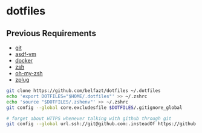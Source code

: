 # dotfiles

## Previous Requirements
- [git](https://git-scm.com/)
- [asdf-vm](https://asdf-vm.com/)
- [docker](https://docs.docker.com/engine/install/)
- [zsh](https://www.zsh.org/)
- [oh-my-zsh](https://ohmyz.sh/)
- [zplug](https://github.com/zplug/zplug)

```sh
git clone https://github.com/belfazt/dotfiles ~/.dotfiles
echo 'export DOTFILES="$HOME/.dotfiles"' >> ~/.zshrc
echo 'source "$DOTFILES/.zshenv"' >> ~/.zshrc
git config --global core.excludesfile $DOTFILES/.gitignore_global

# forget about HTTPS whenever talking with github through git
git config --global url.ssh://git@github.com:.insteadOf https://github.com/
```

